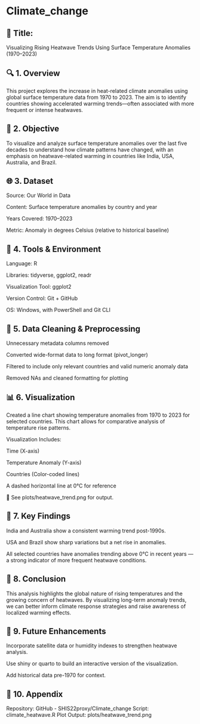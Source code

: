 # Climate_change

## 📌 Title:
Visualizing Rising Heatwave Trends Using Surface Temperature Anomalies (1970–2023)

## 🔍 1. Overview
This project explores the increase in heat-related climate anomalies using global surface temperature data from 1970 to 2023. The aim is to identify countries showing accelerated warming trends—often associated with more frequent or intense heatwaves.

## 🎯 2. Objective
To visualize and analyze surface temperature anomalies over the last five decades to understand how climate patterns have changed, with an emphasis on heatwave-related warming in countries like India, USA, Australia, and Brazil.

## 🌐 3. Dataset
Source: Our World in Data

Content: Surface temperature anomalies by country and year

Years Covered: 1970–2023

Metric: Anomaly in degrees Celsius (relative to historical baseline)

## 🧰 4. Tools & Environment
Language: R

Libraries: tidyverse, ggplot2, readr

Visualization Tool: ggplot2

Version Control: Git + GitHub

OS: Windows, with PowerShell and Git CLI

## 🧹 5. Data Cleaning & Preprocessing
Unnecessary metadata columns removed

Converted wide-format data to long format (pivot_longer)

Filtered to include only relevant countries and valid numeric anomaly data

Removed NAs and cleaned formatting for plotting

## 📊 6. Visualization
Created a line chart showing temperature anomalies from 1970 to 2023 for selected countries. This chart allows for comparative analysis of temperature rise patterns.

Visualization Includes:

Time (X-axis)

Temperature Anomaly (Y-axis)

Countries (Color-coded lines)

A dashed horizontal line at 0°C for reference

📎 See plots/heatwave_trend.png for output.

## 🔎 7. Key Findings
India and Australia show a consistent warming trend post-1990s.

USA and Brazil show sharp variations but a net rise in anomalies.

All selected countries have anomalies trending above 0°C in recent years — a strong indicator of more frequent heatwave conditions.

## 📌 8. Conclusion
This analysis highlights the global nature of rising temperatures and the growing concern of heatwaves. By visualizing long-term anomaly trends, we can better inform climate response strategies and raise awareness of localized warming effects.

## 🚀 9. Future Enhancements
Incorporate satellite data or humidity indexes to strengthen heatwave analysis.

Use shiny or quarto to build an interactive version of the visualization.

Add historical data pre-1970 for context.

## 🧩 10. Appendix
Repository: GitHub - SHIS22proxy/Climate_change
Script: climate_heatwave.R
Plot Output: plots/heatwave_trend.png


